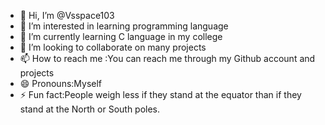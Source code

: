 - 👋 Hi, I’m @Vsspace103
- 👀 I’m interested in learning programming language
- 🌱 I’m currently learning C language in my college
- 💞️ I’m looking to collaborate on many projects
- 📫 How to reach me :You can reach me through my Github account and projects
- 😄 Pronouns:Myself
- ⚡ Fun fact:People weigh less if they stand at the equator than if they stand at the North or South poles.

<!---
Vsspace103/Vsspace103 is a ✨ special ✨ repository because its `README.md` (this file) appears on your GitHub profile.
You can click the Preview link to take a look at your changes.
--->
